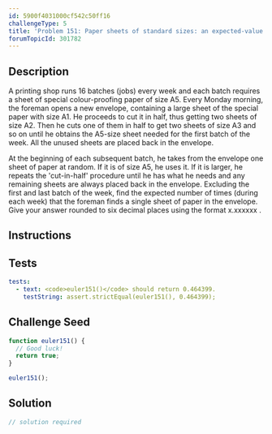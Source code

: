 ```yaml
---
id: 5900f4031000cf542c50ff16
challengeType: 5
title: 'Problem 151: Paper sheets of standard sizes: an expected-value problem'
forumTopicId: 301782
---
```


## Description
<section id='description'>
A printing shop runs 16 batches (jobs) every week and each batch requires a sheet of special colour-proofing paper of size A5.
Every Monday morning, the foreman opens a new envelope, containing a large sheet of the special paper with size A1.
He proceeds to cut it in half, thus getting two sheets of size A2. Then he cuts one of them in half to get two sheets of size A3 and so on until he obtains the A5-size sheet needed for the first batch of the week.
All the unused sheets are placed back in the envelope.

At the beginning of each subsequent batch, he takes from the envelope one sheet of paper at random. If it is of size A5, he uses it. If it is larger, he repeats the 'cut-in-half' procedure until he has what he needs and any remaining sheets are always placed back in the envelope.
Excluding the first and last batch of the week, find the expected number of times (during each week) that the foreman finds a single sheet of paper in the envelope.
Give your answer rounded to six decimal places using the format x.xxxxxx .
</section>

## Instructions
<section id='instructions'>

</section>

## Tests
<section id='tests'>

```yml
tests:
  - text: <code>euler151()</code> should return 0.464399.
    testString: assert.strictEqual(euler151(), 0.464399);

```

</section>

## Challenge Seed
<section id='challengeSeed'>

<div id='js-seed'>

```js
function euler151() {
  // Good luck!
  return true;
}

euler151();
```

</div>



</section>

## Solution
<section id='solution'>

```js
// solution required
```

</section>
